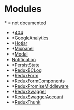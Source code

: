# Modules

\* = not documented

- *[404](404.md)
- *[GoogleAnalytics](googleanalytics.md)
- *[Hotjar](hotjar.md)
- *[Mixpanel](mixpanel.md)
- *[Modal](modal.md)
- [Notification](notification.md)
- *[PersistState](persiststate.md)
- *[ReduxBCLog](reduxbclog.md)
- *[ReduxForm](reduxform.md)
- *[ReduxFormComponents](reduxformcomponents.md)
- *[ReduxPromiseMiddleware](reduxpromisemiddleware.md)
- *[ReduxSwagger](reduxswagger.md)
- *[ReduxSwaggerAccount](reduxswaggeraccount.md)
- *[ReduxThunk](reduxthunk.md)

